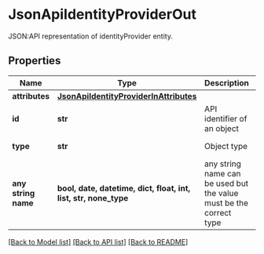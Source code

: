 # JsonApiIdentityProviderOut

JSON:API representation of identityProvider entity.

## Properties
Name | Type | Description | Notes
------------ | ------------- | ------------- | -------------
**attributes** | [**JsonApiIdentityProviderInAttributes**](JsonApiIdentityProviderInAttributes.md) |  | 
**id** | **str** | API identifier of an object | 
**type** | **str** | Object type | defaults to "identityProvider"
**any string name** | **bool, date, datetime, dict, float, int, list, str, none_type** | any string name can be used but the value must be the correct type | [optional]

[[Back to Model list]](../README.md#documentation-for-models) [[Back to API list]](../README.md#documentation-for-api-endpoints) [[Back to README]](../README.md)


